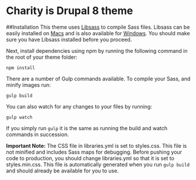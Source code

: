 # Charity is Drupal 8 theme

##Installation
This theme uses [Libsass](https://github.com/sass/libsass) to compile Sass files. Libsass can be easily installed on [Macs](https://github.com/sass/libsass/wiki/Building-on-Mac-OS-X) and is also available for [Windows](https://github.com/sass/libsass/wiki/Building-on-Windows). You should make sure you have Libsass installed before you proceed.

Next, install dependencies using npm by running the following command in the root of your theme folder:

`npm install`

There are a number of Gulp commands available. To compile your Sass, and minify images run:

`gulp build`

You can also watch for any changes to your files by running:

`gulp watch`

If you simply run `gulp` it is the same as running the build and watch commands in succession.

**Important Note:** The CSS file in libraries.yml is set to styles.css. This file is not minified and includes Sass maps for debugging. Before pushing your code to production, you should change libraries.yml so that it is set to styles.min.css. This file is automatically generated when you run `gulp build` and should already be available  for you to use.
